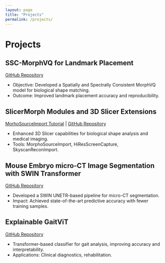 ```yaml
---
layout: page
title: "Projects"
permalink: /projects/
---
```


# Projects

## SSC-MorphVQ for Landmark Placement
[GitHub Repository](#)  
- Objective: Developed a Spatially and Spectrally Consistent MorphVQ model for biological shape matching.
- Outcome: Improved landmark placement accuracy and reproducibility.

## SlicerMorph Modules and 3D Slicer Extensions
[MorhoSourceImport Tutorial](#) | [GitHub Repository](#)  
- Enhanced 3D Slicer capabilities for biological shape analysis and medical imaging.
- Tools: MorphoSourceImport, HiResScreenCapture, SkyscanReconImport.

## Mouse Embryo micro-CT Image Segmentation with SWIN Transformer
[GitHub Repository](#)  
- Developed a SWIN UNETR-based pipeline for micro-CT segmentation.
- Impact: Achieved state-of-the-art predictive accuracy with fewer training samples.

## Explainable GaitViT
[GitHub Repository](#)  
- Transformer-based classifier for gait analysis, improving accuracy and interpretability.
- Applications: Clinical diagnostics, rehabilitation.
